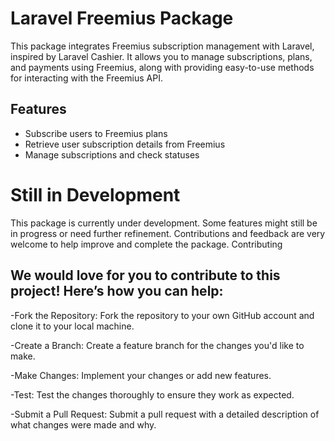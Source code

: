 # Laravel Freemius Package

This package integrates Freemius subscription management with Laravel, inspired by Laravel Cashier. It allows you to manage subscriptions, plans, and payments using Freemius, along with providing easy-to-use methods for interacting with the Freemius API.

## Features

- Subscribe users to Freemius plans
- Retrieve user subscription details from Freemius
- Manage subscriptions and check statuses

# Still in Development

This package is currently under development. Some features might still be in progress or need further refinement. Contributions and feedback are very welcome to help improve and complete the package.
Contributing

## We would love for you to contribute to this project! Here’s how you can help:

-Fork the Repository: Fork the repository to your own GitHub account and clone it to your local machine.

-Create a Branch: Create a feature branch for the changes you'd like to make.

-Make Changes: Implement your changes or add new features.

-Test: Test the changes thoroughly to ensure they work as expected.

-Submit a Pull Request: Submit a pull request with a detailed description of what changes were made and why.
